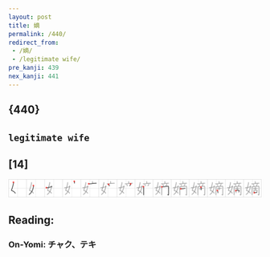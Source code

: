 ```yaml
---
layout: post
title: 嫡
permalink: /440/
redirect_from:
 - /嫡/
 - /legitimate wife/
pre_kanji: 439
nex_kanji: 441
---
```


## {440}

## `legitimate wife`

## [14]

<div class="stroke"><img src="../images/E5ABA1.png" /></div>

## Reading:

### On-Yomi: チャク、テキ
